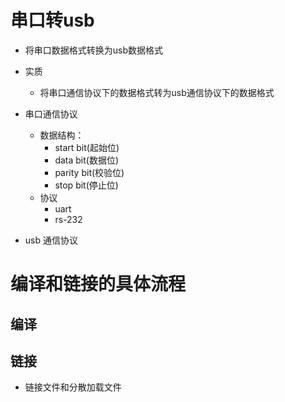 # 串口转usb  
* 将串口数据格式转换为usb数据格式

* 实质
    * 将串口通信协议下的数据格式转为usb通信协议下的数据格式

* 串口通信协议
    * 数据结构：
        * start bit(起始位)
        * data bit(数据位)
        * parity bit(校验位)
        * stop bit(停止位)
    * 协议
        * uart
        * rs-232
* usb 通信协议

# 编译和链接的具体流程
## 编译

## 链接
* 链接文件和分散加载文件

